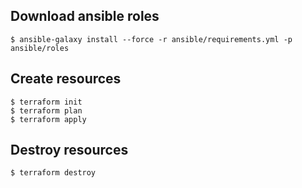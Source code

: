 ## Download ansible roles

```
$ ansible-galaxy install --force -r ansible/requirements.yml -p ansible/roles
```

## Create resources

```
$ terraform init
$ terraform plan
$ terraform apply
```

## Destroy resources

```
$ terraform destroy
```